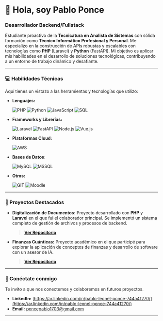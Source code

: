 # 👋 Hola, soy Pablo Ponce
### Desarrollador Backend/Fullstack

Estudiante proactivo de la **Tecnicatura en Analista de Sistemas** con sólida formación como **Técnico Informático Profesional y Personal**. Me especializo en la construcción de APIs robustas y escalables con tecnologías como **PHP** (Laravel) y **Python** (FastAPI). Mi objetivo es aplicar mis habilidades en el desarrollo de soluciones tecnológicas, contribuyendo a un entorno de trabajo dinámico y desafiante.

---

### 💻 Habilidades Técnicas

Aquí tienes un vistazo a las herramientas y tecnologías que utilizo:

* **Lenguajes:**
  
    ![PHP](https://img.shields.io/badge/php-%23777BB4.svg?style=for-the-badge&logo=php&logoColor=white)
    ![Python](https://img.shields.io/badge/python-3670A0?style=for-the-badge&logo=python&logoColor=ffdd54)
    ![JavaScript](https://img.shields.io/badge/javascript-%23323330.svg?style=for-the-badge&logo=javascript&logoColor=%23F7DF1E)
    ![SQL](https://img.shields.io/badge/sql-%23000000.svg?style=for-the-badge&logo=mysql&logoColor=white)

* **Frameworks y Librerías:**
  
    ![Laravel](https://img.shields.io/badge/laravel-%23FF2D20.svg?style=for-the-badge&logo=laravel&logoColor=white)
    ![FastAPI](https://img.shields.io/badge/fastapi-%23005A9C.svg?style=for-the-badge&logo=fastapi&logoColor=white)
    ![Node.js](https://img.shields.io/badge/Node.js-339933?style=for-the-badge&logo=nodedotjs&logoColor=white)
    ![Vue.js](https://img.shields.io/badge/vuejs-%2335495e.svg?style=for-the-badge&logo=vuedotjs&logoColor=%234FC08D)

* **Plataformas Cloud:**
  
    ![AWS](https://img.shields.io/badge/AWS-%23FF9900.svg?style=for-the-badge&logo=amazon-aws&logoColor=white)

* **Bases de Datos:**
  
    ![MySQL](https://img.shields.io/badge/mysql-%2300f.svg?style=for-the-badge&logo=mysql&logoColor=white)
    ![MSSQL](https://img.shields.io/badge/MSSQL-%23005a9c.svg?style=for-the-badge&logo=microsoftsqlserver&logoColor=white)

* **Otros:**
  
    ![GIT](https://img.shields.io/badge/git-%23F05033.svg?style=for-the-badge&logo=git&logoColor=white)
    ![Moodle](https://img.shields.io/badge/Moodle-%23F7931E.svg?style=for-the-badge&logo=moodle&logoColor=white)

---

### 🚀 Proyectos Destacados

* **Digitalización de Documentos:**
    Proyecto desarrollado con **PHP** y **Laravel** en el que fui el colaborador principal. Se implementó un sistema completo de gestión de archivos y procesos de backend.
    > **[Ver Repositorio](https://github.com/Pabl0P11/Digitalizacion-de-documentos)**

* **Finanzas Cuánticas:**
    Proyecto académico en el que participé para explorar la aplicación de conceptos de finanzas y desarrollo de software con un asesor de IA.
    > **[Ver Repositorio](https://github.com/Pabl0P11/finanzascuanticas)**

---

### 🤝 Conéctate conmigo

Te invito a que nos conectemos y colaboremos en futuros proyectos.

* **LinkedIn:** [https://ar.linkedin.com/in/pablo-leonel-ponce-744a41270/](https://ar.linkedin.com/in/pablo-leonel-ponce-744a41270/)
* **Email:** [poncepablo1703@gmail.com](mailto:poncepablo1703@gmail.com)

---
